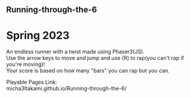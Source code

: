 ## Running-through-the-6
# Spring 2023
An endless runner with a twist made using Phaser3(JS). <br>
Use the arrow keys to move and jump and use (R) to rap(you can't rap if you're moving)!<br>
Your score is based on how many "bars" you can rap but you can.<br>

Playable Pages Link:<br>
micha3ltakami.github.io/Running-through-the-6/


